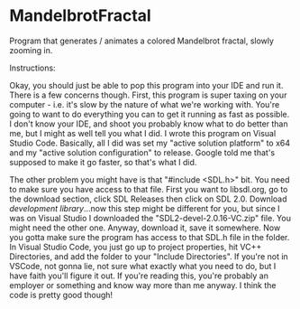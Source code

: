 # MandelbrotFractal
Program that generates / animates a colored Mandelbrot fractal, slowly zooming in. 

Instructions: 

Okay, you should just be able to pop this program into your IDE and run it. There is a few concerns though. 
First, this program is super taxing on your computer - i.e. it's slow by the nature of what we're working 
with. You're going to want to do everything you can to get it running as fast as possible. I don't know 
your IDE, and shoot you probably know what to do better than me, but I might as well tell you what I 
did. I wrote this program on Visual Studio Code. Basically, all I did was set my "active solution 
platform" to x64 and my "active solution configuration" to release. Google told me that's supposed to 
make it go faster, so that's what I did. 

The other problem you might have is that "#include <SDL.h>" bit. You need to make sure you have access
to that file. First you want to libsdl.org, go to the download section, click SDL Releases then click 
on SDL 2.0. Download *development library*...now this step might be different for you, but since I was 
on Visual Studio I downloaded the "SDL2-devel-2.0.16-VC.zip" file. You might need the other one. Anyway, 
download it, save it somewhere. Now you gotta make sure the program has access to that SDL.h file in the 
folder. In Visual Studio Code, you just go up to project properties, hit VC++ Directories, and add the folder to 
your "Include Directories". If you're not in VSCode, not gonna lie, not sure what exactly what you need to 
do, but I have faith you'll figure it out. If you're reading this, you're probably an employer or something
and know way more than me anyway. I think the code is pretty good though!
